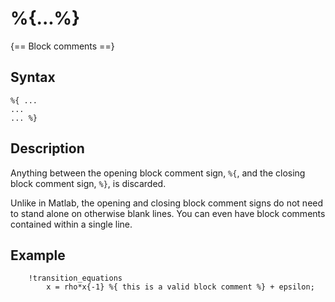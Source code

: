 # %{...%}

{== Block comments ==}


## Syntax

    %{ ...
    ...
    ... %}


## Description

Anything between the opening block comment sign, `%{`, and the closing block
comment sign, `%}`, is discarded.

Unlike in Matlab, the opening and closing block comment signs do not need
to stand alone on otherwise blank lines. You can even have block comments
contained within a single line.

## Example

```iris
    !transition_equations
        x = rho*x{-1} %{ this is a valid block comment %} + epsilon;
```


